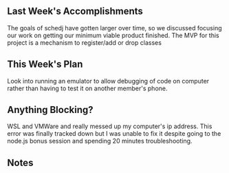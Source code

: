 ## Last Week's Accomplishments
The goals of schedj have gotten larger over time, so we discussed focusing our work on getting our minimum viable product finished.
The MVP for this project is a mechanism to register/add or drop classes

## This Week's Plan
Look into running an emulator to allow debugging of code on computer rather than having to test it on another member's phone.

## Anything Blocking?
WSL and VMWare and really messed up my computer's ip address.
This error was finally tracked down but I was unable to fix it despite going to the node.js
bonus session and spending 20 minutes troubleshooting.

## Notes
